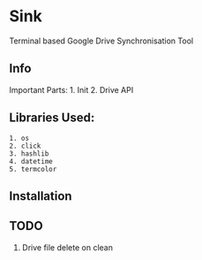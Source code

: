 # Sink
Terminal based Google Drive Synchronisation Tool

## Info

 Important Parts:
    1. Init
    2. Drive API

## Libraries Used:
    1. os
    2. click
    3. hashlib
    4. datetime
    5. termcolor

## Installation

## TODO

1. Drive file delete on clean

